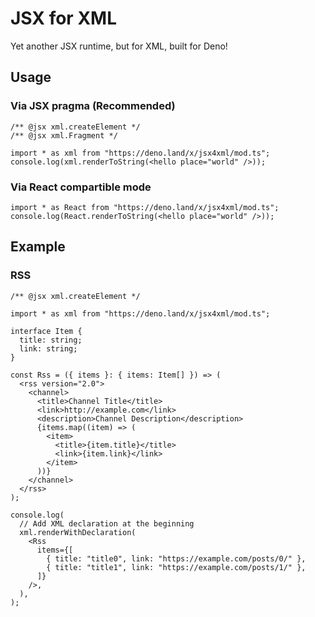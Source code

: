 # JSX for XML

Yet another JSX runtime, but for XML, built for Deno!

## Usage

### Via JSX pragma (Recommended)

```tsx
/** @jsx xml.createElement */
/** @jsx xml.Fragment */

import * as xml from "https://deno.land/x/jsx4xml/mod.ts";
console.log(xml.renderToString(<hello place="world" />));
```

### Via React compartible mode

```tsx
import * as React from "https://deno.land/x/jsx4xml/mod.ts";
console.log(React.renderToString(<hello place="world" />));
```

## Example

### RSS

```tsx
/** @jsx xml.createElement */

import * as xml from "https://deno.land/x/jsx4xml/mod.ts";

interface Item {
  title: string;
  link: string;
}

const Rss = ({ items }: { items: Item[] }) => (
  <rss version="2.0">
    <channel>
      <title>Channel Title</title>
      <link>http://example.com</link>
      <description>Channel Description</description>
      {items.map((item) => (
        <item>
          <title>{item.title}</title>
          <link>{item.link}</link>
        </item>
      ))}
    </channel>
  </rss>
);

console.log(
  // Add XML declaration at the beginning
  xml.renderWithDeclaration(
    <Rss
      items={[
        { title: "title0", link: "https://example.com/posts/0/" },
        { title: "title1", link: "https://example.com/posts/1/" },
      ]}
    />,
  ),
);
```
